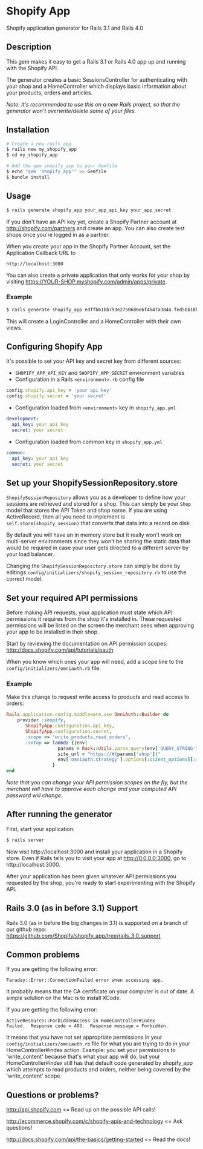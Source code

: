 # Shopify App

Shopify application generator for Rails 3.1 and Rails 4.0

## Description

This gem makes it easy to get a Rails 3.1 or Rails 4.0 app up and running with the Shopify API.

The generator creates a basic SessionsController for authenticating with your shop and a HomeController which displays basic information about your products, orders and articles.

*Note: It's recommended to use this on a new Rails project, so that the generator won't overwrite/delete some of your files.*

## Installation

``` sh
# Create a new rails app
$ rails new my_shopify_app
$ cd my_shopify_app

# Add the gem shopify_app to your Gemfile
$ echo "gem 'shopify_app'" >> Gemfile
$ bundle install
```

## Usage

``` sh
$ rails generate shopify_app your_app_api_key your_app_secret
```

If you don't have an API key yet, create a Shopify Partner account at http://shopify.com/partners and create an app. You can also create test shops once you're logged in as a partner.

When you create your app in the Shopify Partner Account, set the Application Callback URL to

	http://localhost:3000

You can also create a private application that only works for your shop by visiting https://YOUR-SHOP.myshopify.com/admin/apps/private.

### Example

``` sh
$ rails generate shopify_app edffbb1bb793e2750686e6f4647a384a fed5bb18hde3e2750686e6f4647a781a
```

This will create a LoginController and a HomeController with their own views.

## Configuring Shopify App

It's possible to set your API key and secret key from different sources:

* `SHOPIFY_APP_API_KEY` and `SHOPIFY_APP_SECRET` environment variables
* Configuration in a Rails `<environment>.rb` config file

``` ruby
config.shopify.api_key = 'your api key'
config.shopify.secret = 'your secret'
```

* Configuration loaded from `<environment>` key in `shopify_app.yml`

``` yaml
development:
  api_key: your api key
  secret: your secret
```

* Configuration loaded from common key in `shopify_app.yml`

``` yaml
common:
  api_key: your api key
  secret: your secret
```

## Set up your ShopifySessionRepository.store

`ShopifySessionRepository` allows you as a developer to define how your sessions are retrieved and
stored for a shop. This can simply be your `Shop` model that stores the API Token and shop name. If
you are using ActiveRecord, then all you need to implement is `self.store(shopify_session)` that
converts that data into a record on disk.

By default you will have an in memory store but it really won't work on multi-server environments since
they won't be sharing the static data that would be required in case your user gets directed to a
different server by your load balancer.

Changing the `ShopifySessionRepository.store` can simply be done by editings
`config/initializers/shopify_session_repository.rb` to use the correct model.

## Set your required API permissions

Before making API requests, your application must state which API permissions it requires from the shop it's installed in. These requested permissions will be listed on the screen the merchant sees when approving your app to be installed in their shop.

Start by reviewing the documentation on API permission scopes: http://docs.shopify.com/api/tutorials/oauth

When you know which ones your app will need, add a scope line to the `config/initializers/omniauth.rb` file.

### Example

Make this change to request write access to products and read access to orders:

``` ruby
Rails.application.config.middleware.use OmniAuth::Builder do
    provider :shopify, 
       ShopifyApp.configuration.api_key, 
       ShopifyApp.configuration.secret,
       :scope => "write_products,read_orders",
       :setup => lambda {|env| 
                   params = Rack::Utils.parse_query(env['QUERY_STRING'])
                   site_url = "https://#{params['shop']}"
                   env['omniauth.strategy'].options[:client_options][:site] = site_url
                 }
end
```

*Note that you can change your API permission scopes on the fly, but the merchant will have to approve each change and your computed API password will change.*

## After running the generator

First, start your application:

``` sh
$ rails server
```

Now visit http://localhost:3000 and install your application in a Shopify store. Even if Rails tells you to visit your app at http://0.0.0.0:3000, go to http://localhost:3000.

After your application has been given whatever API permissions you requested by the shop, you're ready to start experimenting with the Shopify API.

## Rails 3.0 (as in before 3.1) Support

Rails 3.0 (as in before the big changes in 3.1) is supported on a branch of our github repo: https://github.com/Shopify/shopify_app/tree/rails_3.0_support

## Common problems

If you are getting the following error:

```
Faraday::Error::ConnectionFailed error when accessing app.
```
    
It probably means that the CA certificate on your computer is out of date. A simple solution on the Mac is to install XCode.

If you are getting the following error:

```
ActiveResource::ForbiddenAccess in HomeController#index
Failed.  Response code = 403.  Response message = Forbidden.
```

It means that you have not set appropriate permissions in your `config/initializers/omniauth.rb` file for what you are trying to do in your HomeController#index action. Example: you set your permissions to 'write_content' because that's what your app will do, but your HomeController#index still has that default code generated by shopify_app which attempts to read products and orders, neither being covered by the 'write_content' scope.

## Questions or problems?

http://api.shopify.com <= Read up on the possible API calls!

http://ecommerce.shopify.com/c/shopify-apis-and-technology <= Ask questions!

http://docs.shopify.com/api/the-basics/getting-started <= Read the docs!
